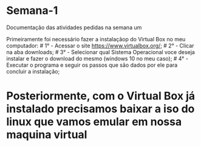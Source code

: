 # Semana-1
Documentação das atividades pedidas na semana um

Primeiramente foi necessário fazer a instalaçãop do Virtual Box no meu computador:
    # 1° - Acessar o site https://www.virtualbox.org/;
    # 2° - Clicar na aba downloads;
    # 3° - Selecionar qual Sistema Operacional voce deseja instalar e fazer o download do mesmo (windows 10 no meu caso);
    # 4° - Executar o programa e seguir os passos que são dados por ele para concluir a instalação;

# Posteriormente, com o Virtual Box já instalado precisamos baixar a iso do linux que vamos emular em nossa maquina virtual
